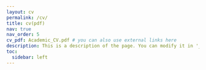 ```yaml
---
layout: cv
permalink: /cv/
title: cv(pdf)
nav: true
nav_order: 5
cv_pdf: Academic_CV.pdf # you can also use external links here
description: This is a description of the page. You can modify it in '_pages/cv.md'. You can also change or remove the top pdf download button.
toc:
  sidebar: left
---
```


